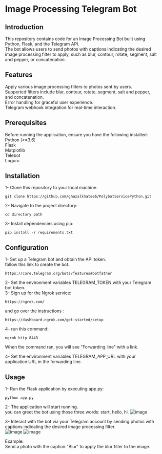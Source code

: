 # Image Processing Telegram Bot <br />

## Introduction
This repository contains code for an Image Processing Bot built using Python, Flask, and the Telegram API.<br />
The bot allows users to send photos with captions indicating the desired image processing filter to apply, such as blur, contour, rotate, segment, salt and pepper, or concatenation.

## Features
Apply various image processing filters to photos sent by users. <br />
Supported filters include blur, contour, rotate, segment, salt and pepper, and concatenation. <br />
Error handling for graceful user experience. <br />
Telegram webhook integration for real-time interaction. <br />

## Prerequisites
Before running the application, ensure you have the following installed:  <br />
Python (>=3.6)  <br />
Flask  <br />
Matplotlib  <br />
Telebot  <br />
Loguru  <br />

## Installation
1- Clone this repository to your local machine: <br />
```
git clone https://github.com/ghazalkhateeb/PolybotServicePython.git
```
2- Navigate to the project directory: <br />
```
cd directory path
```
3- Install dependencies using pip: <br />
```
pip install -r requirements.txt
```
## Configuration <br />
1- Set up a Telegram bot and obtain the API token. <br />
   follow this link to create the bot.
   ```
   https://core.telegram.org/bots/features#botfather
   ```
2- Set the environment variables TELEGRAM_TOKEN with your Telegram bot token. <br />
3- Sign up for the Ngrok service:  
   ```
   https://ngrok.com/ 
   ```
   and go over the instructions : <br />
    
    https://dashboard.ngrok.com/get-started/setup 
4- run this command: <br />
   ```
   ngrok http 8443
   ```
   When the command ran, you will see "Forwarding line" with a link.  <br />
  
4- Set the environment variables TELEGRAM_APP_URL with your application URL in the forwarding line. <br /> 

## Usage  <br />
1- Run the Flask application by executing app.py: 
```
python app.py
```
2- The application will start running.  <br /> 
   you can greet the bot using those three words:
   start, hello, hi.
![image](https://github.com/ghazalkhateeb/PolybotServicePython/assets/99688953/ef60df31-a8a5-4cb1-95b4-c442be2185b1)

3- Interact with the bot via your Telegram account by sending photos with captions indicating the desired image processing filter. <br />
![image](https://github.com/ghazalkhateeb/PolybotServicePython/assets/99688953/8e3d9757-cb14-46a9-ae84-7827648ef2c4)
![image](https://github.com/ghazalkhateeb/PolybotServicePython/assets/99688953/807a44a6-90a3-40fa-9d4c-ce75c8a465e2)



Example: <br />
Send a photo with the caption "Blur" to apply the blur filter to the image.




